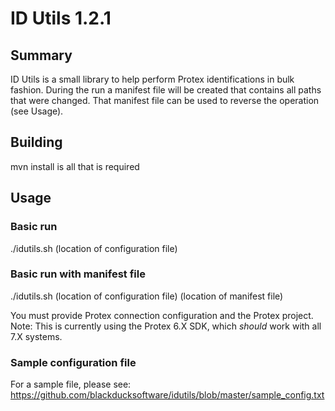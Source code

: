 # ID Utils 1.2.1

## Summary
ID Utils is a small library to help perform Protex identifications in bulk fashion.
During the run a manifest file will be created that contains all paths that were changed.
That manifest file can be used to reverse the operation (see Usage).

## Building

mvn install is all that is required

## Usage

### Basic run
./idutils.sh (location of configuration file) 

### Basic run with manifest file 
./idutils.sh (location of configuration file) (location of manifest file)

You must provide Protex connection configuration and the Protex project.
Note:  This is currently using the Protex 6.X SDK, which *should* work with all 7.X systems.

### Sample configuration file

For a sample file, please see: https://github.com/blackducksoftware/idutils/blob/master/sample_config.txt
